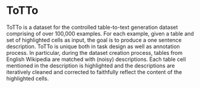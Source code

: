 # ToTTo
ToTTo is a dataset for the controlled table-to-text generation dataset comprising of over 100,000 examples. For each example, given a table and set of highlighted cells as input, the goal is to produce a one sentence description. ToTTo is unique both in task design as well as annotation process. In particular, during the dataset creation process, tables from English Wikipedia are matched with (noisy) descriptions. Each table cell mentioned in the description is highlighted and the descriptions are iteratively cleaned and corrected to faithfully reflect the content of the highlighted cells.
